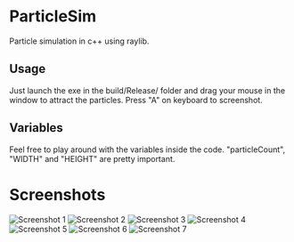 # ParticleSim
Particle simulation in c++ using raylib.

## Usage
Just launch the exe in the build/Release/ folder and drag your mouse in the window to attract the particles. Press "A" on keyboard to screenshot.

## Variables
Feel free to play around with the variables inside the code.
"particleCount", "WIDTH" and "HEIGHT" are pretty important.

# Screenshots
![Screenshot 1](https://raw.githubusercontent.com/0xIrakli/ParticleSim/master/build/Release/6.png?raw=true])
![Screenshot 2](https://raw.githubusercontent.com/0xIrakli/ParticleSim/master/build/Release/0.png?raw=true])
![Screenshot 3](https://raw.githubusercontent.com/0xIrakli/ParticleSim/master/build/Release/3.png?raw=true])
![Screenshot 4](https://raw.githubusercontent.com/0xIrakli/ParticleSim/master/build/Release/4.png?raw=true])
![Screenshot 5](https://raw.githubusercontent.com/0xIrakli/ParticleSim/master/build/Release/5.png?raw=true])
![Screenshot 6](https://raw.githubusercontent.com/0xIrakli/ParticleSim/master/build/Release/2.png?raw=true])
![Screenshot 7](https://raw.githubusercontent.com/0xIrakli/ParticleSim/master/build/Release/7.png?raw=true])
